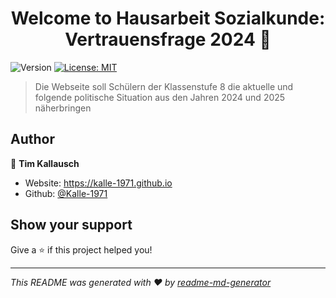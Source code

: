 <h1 align="center">Welcome to Hausarbeit Sozialkunde: Vertrauensfrage 2024 👋</h1>
<p>
  <img alt="Version" src="https://img.shields.io/badge/version-1.3-blue.svg?cacheSeconds=2592000" />
  <a href="#" target="_blank">
    <img alt="License: MIT" src="https://img.shields.io/badge/License-MIT-yellow.svg" />
  </a>
</p>

> Die Webseite soll Schülern der Klassenstufe 8 die aktuelle und folgende politische Situation aus den Jahren 2024 und 2025 näherbringen

## Author

👤 **Tim Kallausch**

* Website: https://kalle-1971.github.io
* Github: [@Kalle-1971](https://github.com/Kalle-1971)

## Show your support

Give a ⭐️ if this project helped you!

***
_This README was generated with ❤️ by [readme-md-generator](https://github.com/kefranabg/readme-md-generator)_